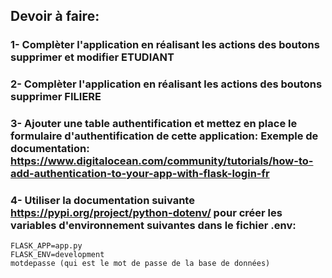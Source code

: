 ## Devoir à faire:

### 1- Complèter l'application en réalisant les actions des boutons supprimer et modifier ETUDIANT
### 2- Complèter l'application en réalisant les actions des boutons supprimer FILIERE

### 3- Ajouter une table authentification et mettez en place le formulaire d'authentification de cette application: Exemple de documentation: https://www.digitalocean.com/community/tutorials/how-to-add-authentication-to-your-app-with-flask-login-fr 

### 4- Utiliser la documentation suivante https://pypi.org/project/python-dotenv/ pour créer les variables d'environnement suivantes dans le fichier .env:
    FLASK_APP=app.py
    FLASK_ENV=development
    motdepasse (qui est le mot de passe de la base de données)

